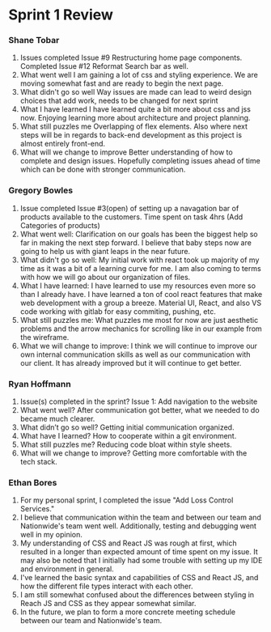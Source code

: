 # Sprint 1 Review
### Shane Tobar
1. Issues completed
Issue #9 Restructuring home page components. Completed Issue #12 Reformat Search bar as well.
2. What went well
I am gaining a lot of css and styling experience. We are moving somewhat fast and are ready to begin the next page.
3. What didn't go so well
Way issues are made can lead to weird design choices that add work, needs to be changed for next sprint
4. What I have learned
I have learned quite a bit more about css and jss now. Enjoying learning more about architecture and project planning.
5. What still puzzles me
Overlapping of flex elements. Also where next steps will be in regards to back-end development as this project is almost entirely front-end.
6. What will we change to improve
Better understanding of how to complete and design issues. Hopefully completing issues ahead of time which can be done with stronger communication.

### Gregory Bowles
1. Issue completed 
Issue #3(open) of setting up a navagation bar of products available to the customers. Time spent on task 4hrs (Add Categories of products)
2. What went well: 
Clarification on our goals has been the biggest help so far in making the next step forward. I believe that baby steps now are going to help us with giant leaps in the near future.
3. What didn't go so well:
My initial work with react took up majority of my time as it was a bit of a learning curve for me. I am also coming to terms with how we will go about our organization of files.
4. What I have learned:
I have learned to use my resources even more so than I already have. I have learned a ton of cool react features that make web development with a group a breeze. Material UI, React, and also VS code working with gitlab for easy commiting, pushing, etc.
5. What still puzzles me:
What puzzles me most for now are just aesthetic problems and the arrow mechanics for scrolling like in our example from the wireframe.
6. What we will change to improve:
I think we will continue to improve our own internal communication skills as well as our communication with our client. It has already improved but it will continue to get better.

### Ryan Hoffmann
1. Issue(s) completed in the sprint?
Issue 1: Add navigation to the website
2. What went well?
After communication got better, what we needed to do became much clearer.
3. What didn’t go so well?
Getting initial communication organized.
4. What have I learned?
How to cooperate within a git environment.
5. What still puzzles me?
Reducing code bloat within style sheets.
6. What will we change to improve?
Getting more comfortable with the tech stack.

### Ethan Bores
1. For my personal sprint, I completed the issue "Add Loss Control Services."
2. I believe that communication within the team and between our team and Nationwide's team went well. Additionally, testing and debugging went well in my opinion.
3. My understanding of CSS and React JS was rough at first, which resulted in a longer than expected amount of time spent on my issue. It may also be noted that I initially had some trouble with setting up my IDE and environment in general.
4. I've learned the basic syntax and capabilities of CSS and React JS, and how the different file types interact with each other.
5. I am still somewhat confused about the differences between styling in Reach JS and CSS as they appear somewhat similar.
6. In the future, we plan to form a more concrete meeting schedule between our team and Nationwide's team.